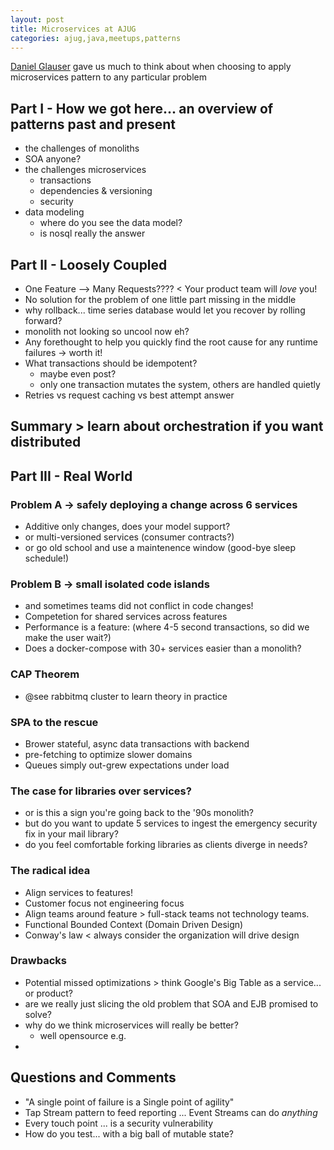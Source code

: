 ```yaml
---
layout: post
title: Microservices at AJUG
categories: ajug,java,meetups,patterns
---
```

[Daniel Glauser](https://github.com/danielglauser) gave us much to think about when choosing to apply microservices pattern to any particular problem

## Part I - How we got here... an overview of patterns past and present
* the challenges of monoliths
* SOA anyone?
* the challenges microservices
  * transactions
  * dependencies & versioning
  * security
* data modeling
  * where do you see the data model?
  * is nosql really the answer
  
## Part II - Loosely Coupled
* One Feature --> Many Requests???? < Your product team will *love* you!
* No solution for the problem of one little part missing in the middle
* why rollback...  time series database would let you recover by rolling forward?
* monolith not looking so uncool now eh?
* Any forethought to help you quickly find the root cause for any runtime failures -> worth it!
* What transactions should be idempotent?
  * maybe even post?
  * only one transaction mutates the system,  others are handled quietly
* Retries  vs request caching vs best attempt answer

## Summary > learn about orchestration if you want distributed

## Part III - Real World
### Problem A -> safely deploying a change across 6 services
* Additive only changes, does your model support?
* or multi-versioned services  (consumer contracts?)
* or go old school and use a maintenence window  (good-bye sleep schedule!)

### Problem B -> small isolated code islands
* and sometimes teams did not conflict in code changes!
* Competetion for shared services across features
* Performance is a feature: (where 4-5 second transactions,  so did we make the user wait?)
* Does a docker-compose with 30+ services easier than a monolith?

### CAP Theorem
* @see rabbitmq cluster to learn theory in practice

### SPA to the rescue
* Brower stateful,  async data transactions with backend
* pre-fetching to optimize slower domains
* Queues simply out-grew expectations under load

### The case for libraries over services?
* or is this a sign you're going back to the '90s monolith?
* but do you want to update 5 services to ingest the emergency security fix in your mail library?
* do you feel comfortable forking libraries as clients diverge in needs?

###  The radical idea
* Align services to features!
* Customer focus not engineering focus
* Align teams around feature > full-stack teams not technology teams.
* Functional Bounded Context  (Domain Driven Design)
* Conway's law < always consider the organization will drive design

### Drawbacks
* Potential missed optimizations > think Google's Big Table as a service... or product?
* are we really just slicing the old problem that SOA and EJB promised to solve?
* why do we think microservices will really be better?
  * well opensource e.g.
* 


## Questions and Comments
* "A single point of failure is a Single point of agility"
* Tap Stream pattern to feed reporting ... Event Streams can do *anything*
* Every touch point ... is a security vulnerability
* How do you test... with a big ball of mutable state?


